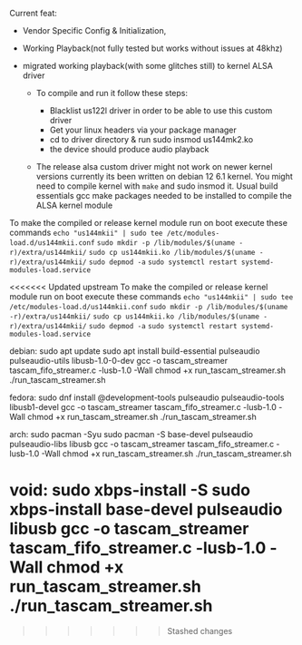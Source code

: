 

Current feat: 
- Vendor Specific Config & Initialization,
- Working Playback(not fully tested but works without issues at 48khz)

- migrated working playback(with some glitches still) to kernel ALSA driver
    - To compile and run it follow these steps:
        - Blacklist us122l driver in order to be able to use this custom driver
        - Get your linux headers via your package manager
        - cd to driver directory & run sudo insmod us144mk2.ko
        - the device should produce audio playback
        
    - The release alsa custom driver might not work on newer kernel versions currently its been written on 
    debian 12 6.1 kernel. You might need to compile kernel with `make` and sudo insmod it. Usual build essentials gcc make packages needed to be installed to compile the ALSA kernel module

To make the compiled or release kernel module run on boot execute these commands
`echo "us144mkii" | sudo tee /etc/modules-load.d/us144mkii.conf`
`sudo mkdir -p /lib/modules/$(uname -r)/extra/us144mkii/`
`sudo cp us144mkii.ko /lib/modules/$(uname -r)/extra/us144mkii/`
`sudo depmod -a`
`sudo systemctl restart systemd-modules-load.service`

<<<<<<< Updated upstream
To make the compiled or release kernel module run on boot execute these commands
`echo "us144mkii" | sudo tee /etc/modules-load.d/us144mkii.conf`
`sudo mkdir -p /lib/modules/$(uname -r)/extra/us144mkii/`
`sudo cp us144mkii.ko /lib/modules/$(uname -r)/extra/us144mkii/`
`sudo depmod -a`
`sudo systemctl restart systemd-modules-load.service`


debian:
sudo apt update
sudo apt install build-essential pulseaudio pulseaudio-utils libusb-1.0-0-dev
gcc -o tascam_streamer tascam_fifo_streamer.c -lusb-1.0 -Wall
chmod +x run_tascam_streamer.sh
./run_tascam_streamer.sh

fedora:
sudo dnf install @development-tools pulseaudio pulseaudio-tools libusb1-devel
gcc -o tascam_streamer tascam_fifo_streamer.c -lusb-1.0 -Wall
chmod +x run_tascam_streamer.sh
./run_tascam_streamer.sh

arch:
sudo pacman -Syu
sudo pacman -S base-devel pulseaudio pulseaudio-libs libusb
gcc -o tascam_streamer tascam_fifo_streamer.c -lusb-1.0 -Wall
chmod +x run_tascam_streamer.sh
./run_tascam_streamer.sh

void:
sudo xbps-install -S
sudo xbps-install base-devel pulseaudio libusb
gcc -o tascam_streamer tascam_fifo_streamer.c -lusb-1.0 -Wall
chmod +x run_tascam_streamer.sh
./run_tascam_streamer.sh
=======
>>>>>>> Stashed changes
